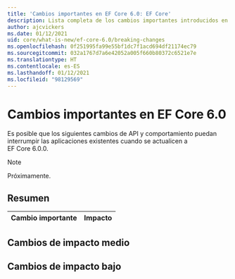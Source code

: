 ```yaml
---
title: 'Cambios importantes en EF Core 6.0: EF Core'
description: Lista completa de los cambios importantes introducidos en Entity Framework Core 6.0
author: ajcvickers
ms.date: 01/12/2021
uid: core/what-is-new/ef-core-6.0/breaking-changes
ms.openlocfilehash: 0f251995fa99e55bf1dc7f1acd694df21174ec79
ms.sourcegitcommit: 032a1767d7a6e42052a005f660b80372c6521e7e
ms.translationtype: HT
ms.contentlocale: es-ES
ms.lasthandoff: 01/12/2021
ms.locfileid: "98129569"
---
```

# <a name="breaking-changes-in-ef-core-60"></a>Cambios importantes en EF Core 6.0

Es posible que los siguientes cambios de API y comportamiento puedan interrumpir las aplicaciones existentes cuando se actualicen a EF Core 6.0.0.

> [!NOTE]
> Próximamente.

## <a name="summary"></a>Resumen

| **Cambio importante**                                                                                                                   | **Impacto** |
|:--------------------------------------------------------------------------------------------------------------------------------------|------------|

## <a name="medium-impact-changes"></a>Cambios de impacto medio

## <a name="low-impact-changes"></a>Cambios de impacto bajo
